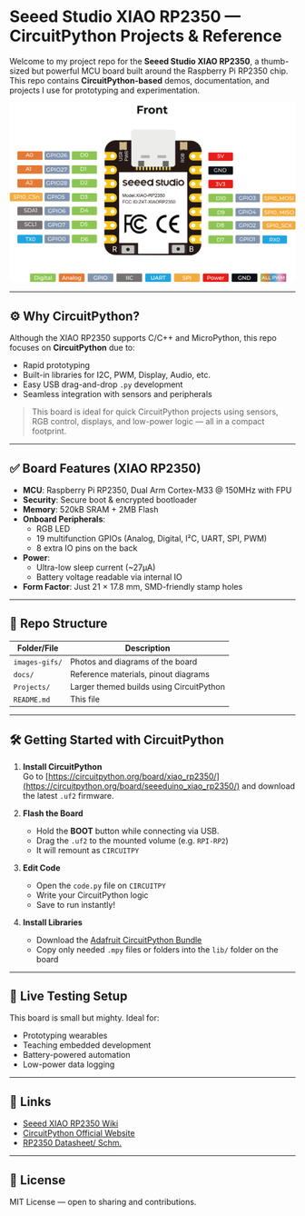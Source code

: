 # Seeed Studio XIAO RP2350 — CircuitPython Projects & Reference

Welcome to my project repo for the **Seeed Studio XIAO RP2350**, a thumb-sized but powerful MCU board built around the Raspberry Pi RP2350 chip. This repo contains **CircuitPython-based** demos, documentation, and projects I use for prototyping and experimentation.

![XIAO RP2350](images-gifs/XIAO-RP2350-front.png)

---

## ⚙️ Why CircuitPython?

Although the XIAO RP2350 supports C/C++ and MicroPython, this repo focuses on **CircuitPython** due to:

- Rapid prototyping
- Built-in libraries for I2C, PWM, Display, Audio, etc.
- Easy USB drag-and-drop `.py` development
- Seamless integration with sensors and peripherals

> This board is ideal for quick CircuitPython projects using sensors, RGB control, displays, and low-power logic — all in a compact footprint.

---

## ✅ Board Features (XIAO RP2350)

- **MCU**: Raspberry Pi RP2350, Dual Arm Cortex-M33 @ 150MHz with FPU
- **Security**: Secure boot & encrypted bootloader
- **Memory**: 520kB SRAM + 2MB Flash
- **Onboard Peripherals**:
  - RGB LED
  - 19 multifunction GPIOs (Analog, Digital, I²C, UART, SPI, PWM)
  - 8 extra IO pins on the back
- **Power**:
  - Ultra-low sleep current (~27μA)
  - Battery voltage readable via internal IO
- **Form Factor**: Just 21 × 17.8 mm, SMD-friendly stamp holes

---

## 📁 Repo Structure

| Folder/File | Description |
|-------------|-------------|
| `images-gifs/` | Photos and diagrams of the board |
| `docs/`     | Reference materials, pinout diagrams |
| `Projects/` | Larger themed builds using CircuitPython |
| `README.md` | This file |

---

## 🛠 Getting Started with CircuitPython

1. **Install CircuitPython**  
   Go to [https://circuitpython.org/board/xiao_rp2350/](https://circuitpython.org/board/seeeduino_xiao_rp2350/) and download the latest `.uf2` firmware.

2. **Flash the Board**
   - Hold the **BOOT** button while connecting via USB.
   - Drag the `.uf2` to the mounted volume (e.g. `RPI-RP2`)
   - It will remount as `CIRCUITPY`

3. **Edit Code**
   - Open the `code.py` file on `CIRCUITPY`
   - Write your CircuitPython logic
   - Save to run instantly!

4. **Install Libraries**
   - Download the [Adafruit CircuitPython Bundle](https://circuitpython.org/libraries)
   - Copy only needed `.mpy` files or folders into the `lib/` folder on the board


---

## 🧪 Live Testing Setup

This board is small but mighty. Ideal for:

- Prototyping wearables
- Teaching embedded development
- Battery-powered automation
- Low-power data logging

---

## 📎 Links

- [Seeed XIAO RP2350 Wiki](https://wiki.seeedstudio.com/getting-started-xiao-rp2350/)
- [CircuitPython Official Website](https://circuitpython.org/)
- [RP2350 Datasheet/ Schm.](https://wiki.seeedstudio.com/getting-started-xiao-rp2350/#assets--resources)

---

## 📝 License

MIT License — open to sharing and contributions.

